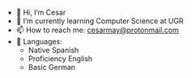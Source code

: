 - 👋 Hi, I’m Cesar
- 🌱 I’m currently learning Computer Science at UGR
- 📫 How to reach me: cesarmay@protonmail.com
- 💬 Languages:
  - Native Spanish
  - Proficiency English
  - Basic German

<!---
BetulioMay/BetulioMay is a ✨ special ✨ repository because its `README.md` (this file) appears on your GitHub profile.
You can click the Preview link to take a look at your changes.
--->
